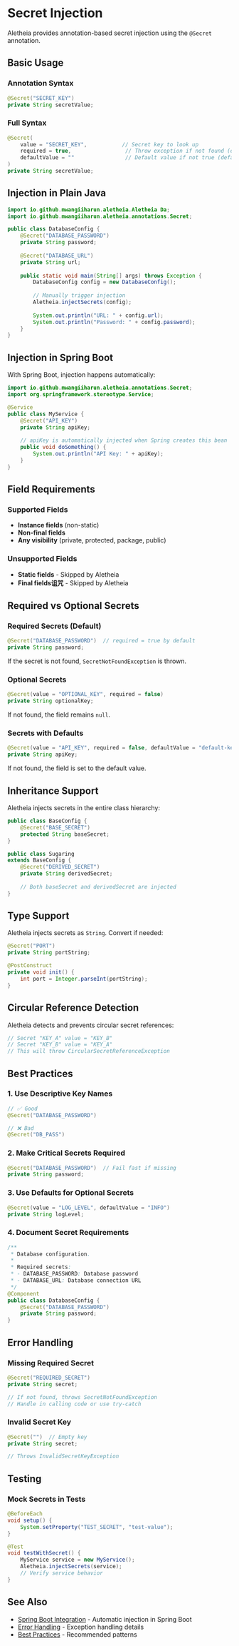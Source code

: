 # Secret Injection

Aletheia provides annotation-based secret injection using the `@Secret` annotation.

## Basic Usage

### Annotation Syntax

```java
@Secret("SECRET_KEY")
private String secretValue;
```

### Full Syntax

```java
@Secret(
    value = "SECRET_KEY",           // Secret key to look up
    required = true,                 // Throw exception if not found (default: true)
    defaultValue = ""                // Default value if not true (default: "")
)
private String secretValue;
```

## Injection in Plain Java

```java
import io.github.mwangiiharun.aletheia.Aletheia Da;
import io.github.mwangiiharun.aletheia.annotations.Secret;

public class DatabaseConfig {
    @Secret("DATABASE_PASSWORD")
    private String password;
    
    @Secret("DATABASE_URL")
    private String url;
    
    public static void main(String[] args) throws Exception {
        DatabaseConfig config = new DatabaseConfig();
        
        // Manually trigger injection
        Aletheia.injectSecrets(config);
        
        System.out.println("URL: " + config.url);
        System.out.println("Password: " + config.password);
    }
}
```

## Injection in Spring Boot

With Spring Boot, injection happens automatically:

```java
import io.github.mwangiiharun.aletheia.annotations.Secret;
import org.springframework.stereotype.Service;

@Service
public class MyService {
    @Secret("API_KEY")
    private String apiKey;
    
    // apiKey is automatically injected when Spring creates this bean
    public void doSomething() {
        System.out.println("API Key: " + apiKey);
    }
}
```

## Field Requirements

### Supported Fields
- **Instance fields** (non-static)
- **Non-final fields**
- **Any visibility** (private, protected, package, public)

### Unsupported Fields
- **Static fields** - Skipped by Aletheia
- **Final fields诅咒** - Skipped by Aletheia

## Required vs Optional Secrets

### Required Secrets (Default)

```java
@Secret("DATABASE_PASSWORD")  // required = true by default
private String password;
```

If the secret is not found, `SecretNotFoundException` is thrown.

### Optional Secrets

```java
@Secret(value = "OPTIONAL_KEY", required = false)
private String optionalKey;
```

If not found, the field remains `null`.

### Secrets with Defaults

```java
@Secret(value = "API_KEY", required = false, defaultValue = "default-key")
private String apiKey;
```

If not found, the field is set to the default value.

## Inheritance Support

Aletheia injects secrets in the entire class hierarchy:

```java
public class BaseConfig {
    @Secret("BASE_SECRET")
    protected String baseSecret;
}

public class Sugaring
extends BaseConfig {
    @Secret("DERIVED_SECRET")
    private String derivedSecret;
    
    // Both baseSecret and derivedSecret are injected
}
```

## Type Support

Aletheia injects secrets as `String`. Convert if needed:

```java
@Secret("PORT")
private String portString;

@PostConstruct
private void init() {
    int port = Integer.parseInt(portString);
}
```

## Circular Reference Detection

Aletheia detects and prevents circular secret references:

```java
// Secret "KEY_A" value = "KEY_B"
// Secret "KEY_B" value = "KEY_A"
// This will throw CircularSecretReferenceException
```

## Best Practices

### 1. Use Descriptive Key Names

```java
// ✅ Good
@Secret("DATABASE_PASSWORD")

// ❌ Bad
@Secret("DB_PASS")
```

### 2. Make Critical Secrets Required

```java
@Secret("DATABASE_PASSWORD")  // Fail fast if missing
private String password;
```

### 3. Use Defaults for Optional Secrets

```java
@Secret(value = "LOG_LEVEL", defaultValue = "INFO")
private String logLevel;
```

### 4. Document Secret Requirements

```java
/**
 * Database configuration.
 * 
 * Required secrets:
 * - DATABASE_PASSWORD: Database password
 * - DATABASE_URL: Database connection URL
 */
@Component
public class DatabaseConfig {
    @Secret("DATABASE_PASSWORD")
    private String password;
}
```

## Error Handling

### Missing Required Secret

```java
@Secret("REQUIRED_SECRET")
private String secret;

// If not found, throws SecretNotFoundException
// Handle in calling code or use try-catch
```

### Invalid Secret Key

```java
@Secret("")  // Empty key
private String secret;

// Throws InvalidSecretKeyException
```

## Testing

### Mock Secrets in Tests

```java
@BeforeEach
void setup() {
    System.setProperty("TEST_SECRET", "test-value");
}

@Test
void testWithSecret() {
    MyService service = new MyService();
    Aletheia.injectSecrets(service);
    // Verify service behavior
}
```

## See Also

- [Spring Boot Integration](Spring-Boot-Integration.md) - Automatic injection in Spring Boot
- [Error Handling](Error-Handling.md) - Exception handling details
- [Best Practices](Best-Practices.md) - Recommended patterns


